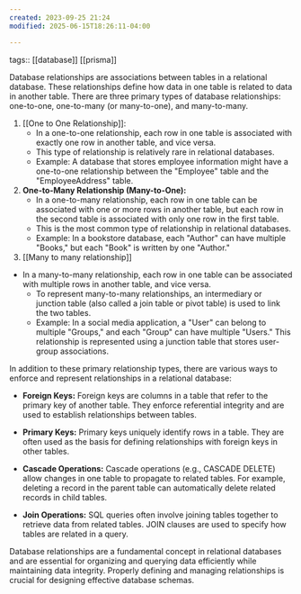 ```yaml
---
created: 2023-09-25 21:24
modified: 2025-06-15T18:26:11-04:00

---
```

tags:: [[database]] [[prisma]]

Database relationships are associations between tables in a relational database. These relationships define how data in one table is related to data in another table. There are three primary types of database relationships: one-to-one, one-to-many (or many-to-one), and many-to-many.

1. [[One to One Relationship]]:
    - In a one-to-one relationship, each row in one table is associated with exactly one row in another table, and vice versa.
    - This type of relationship is relatively rare in relational databases.
    - Example: A database that stores employee information might have a one-to-one relationship between the "Employee" table and the "EmployeeAddress" table.
2. **One-to-Many Relationship (Many-to-One):**
    - In a one-to-many relationship, each row in one table can be associated with one or more rows in another table, but each row in the second table is associated with only one row in the first table.
    - This is the most common type of relationship in relational databases.
    - Example: In a bookstore database, each "Author" can have multiple "Books," but each "Book" is written by one "Author."
3. [[Many to many relationship]]
- In a many-to-many relationship, each row in one table can be associated with multiple rows in another table, and vice versa.
    - To represent many-to-many relationships, an intermediary or junction table (also called a join table or pivot table) is used to link the two tables.
    - Example: In a social media application, a "User" can belong to multiple "Groups," and each "Group" can have multiple "Users." This relationship is represented using a junction table that stores user-group associations.

In addition to these primary relationship types, there are various ways to enforce and represent relationships in a relational database:

- **Foreign Keys:** Foreign keys are columns in a table that refer to the primary key of another table. They enforce referential integrity and are used to establish relationships between tables.

- **Primary Keys:** Primary keys uniquely identify rows in a table. They are often used as the basis for defining relationships with foreign keys in other tables.

- **Cascade Operations:** Cascade operations (e.g., CASCADE DELETE) allow changes in one table to propagate to related tables. For example, deleting a record in the parent table can automatically delete related records in child tables.

- **Join Operations:** SQL queries often involve joining tables together to retrieve data from related tables. JOIN clauses are used to specify how tables are related in a query.


Database relationships are a fundamental concept in relational databases and are essential for organizing and querying data efficiently while maintaining data integrity. Properly defining and managing relationships is crucial for designing effective database schemas.
